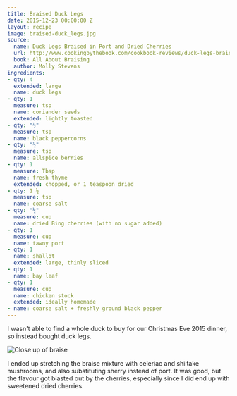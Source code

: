```yaml
---
title: Braised Duck Legs
date: 2015-12-23 00:00:00 Z
layout: recipe
image: braised-duck_legs.jpg
source:
  name: Duck Legs Braised in Port and Dried Cherries
  url: http://www.cookingbythebook.com/cookbook-reviews/duck-legs-braised-port-dried-cherries/
  book: All About Braising
  author: Molly Stevens
ingredients:
- qty: 4
  extended: large
  name: duck legs
- qty: 1
  measure: tsp
  name: coriander seeds
  extended: lightly toasted
- qty: "½"
  measure: tsp
  name: black peppercorns
- qty: "½"
  measure: tsp
  name: allspice berries
- qty: 1
  measure: Tbsp
  name: fresh thyme
  extended: chopped, or 1 teaspoon dried
- qty: 1 ½
  measure: tsp
  name: coarse salt
- qty: "½"
  measure: cup
  name: dried Bing cherries (with no sugar added)
- qty: 1
  measure: cup
  name: tawny port
- qty: 1
  name: shallot
  extended: large, thinly sliced
- qty: 1
  name: bay leaf
- qty: 1
  measure: cup
  name: chicken stock
  extended: ideally homemade
- name: coarse salt + freshly ground black pepper
---
```


I wasn't able to find a whole duck to buy for our Christmas Eve 2015 dinner, so instead bought duck legs.

<img src="{{ '/assets/img/braised-duck_braise_closeup.jpg' | prepend: site.baseurl }}" alt="Close up of braise">

I ended up stretching the braise mixture with celeriac and shiitake mushrooms, and also substituting sherry instead of port. It was good, but the flavour got blasted out by the cherries, especially since I did end up with sweetened dried cherries.